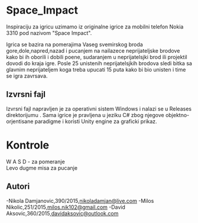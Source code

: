 # Space_Impact

Inspiraciju za igricu uzimamo iz originalne igrice za mobilni telefon Nokia 3310 pod nazivom "Space Impact".

Igrica se bazira na pomerajima Vaseg svemirskog broda gore,dole,napred,nazad i pucanjem na nailazece neprijateljske brodove kako bi ih oborili i dobili poene, sudaranjem u neprijatelsjki brod ili projektil dovodi do kraja igre. Posle 25 unistenih neprijatelsjkih brodova sledi bitka sa glavnim neprijateljem koga treba upucati 15 puta kako bi bio unisten i time se igra zavrsava.

## Izvrsni fajl
Izvrsni fajl napravljen je za operativni sistem Windows i nalazi se u Releases direktorijumu . Sama igrice je pravljena u jeziku C# zbog njegove objektno-orjentisane paradigme i koristi Unity engine za graficki prikaz.

# Kontrole
W A S D - za pomeranje <br>
Levo dugme misa za pucanje

## Autori
-Nikola Damjanovic,390/2015,nikoladamjan@live.com 
-Milos Nikolic,251/2015,milos.nik102@gmail.com 
-David Aksovic,360/2015,davidaksovic@outlook.com
